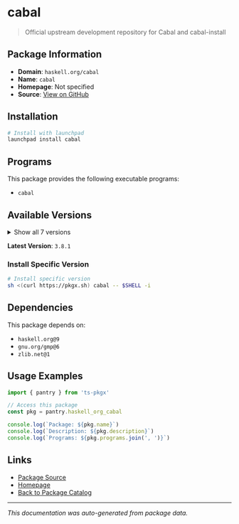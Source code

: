 # cabal

> Official upstream development repository for Cabal and cabal-install

## Package Information

- **Domain**: `haskell.org/cabal`
- **Name**: `cabal`
- **Homepage**: Not specified
- **Source**: [View on GitHub](https://github.com/pkgxdev/pantry/tree/main/projects/haskell.org/cabal/package.yml)

## Installation

```bash
# Install with launchpad
launchpad install cabal
```

## Programs

This package provides the following executable programs:

- `cabal`

## Available Versions

<details>
<summary>Show all 7 versions</summary>

- `3.8.1`, `3.14.2.0`, `3.14.1.1`, `3.14.1.0`, `3.12.1.0`
- `3.10.3.0`, `3.10.1`

</details>

**Latest Version**: `3.8.1`

### Install Specific Version

```bash
# Install specific version
sh <(curl https://pkgx.sh) cabal -- $SHELL -i
```

## Dependencies

This package depends on:

- `haskell.org@9`
- `gnu.org/gmp@6`
- `zlib.net@1`

## Usage Examples

```typescript
import { pantry } from 'ts-pkgx'

// Access this package
const pkg = pantry.haskell_org_cabal

console.log(`Package: ${pkg.name}`)
console.log(`Description: ${pkg.description}`)
console.log(`Programs: ${pkg.programs.join(', ')}`)
```

## Links

- [Package Source](https://github.com/pkgxdev/pantry/tree/main/projects/haskell.org/cabal/package.yml)
- [Homepage](#)
- [Back to Package Catalog](../package-catalog.md)

---

*This documentation was auto-generated from package data.*
